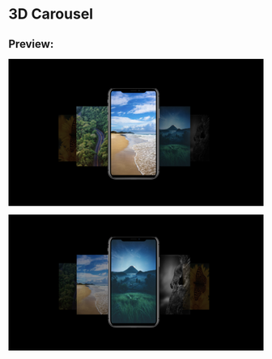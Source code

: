 # 3D Carousel

## Preview:

![img](https://github.com/jcrommar/3d_iphone_carousel/blob/master/screenshot_1.png?raw=true)

![img](https://github.com/jcrommar/3d_iphone_carousel/blob/master/screenshot_2.png?raw=true)



